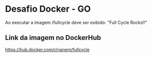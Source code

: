 # Desafio Docker - GO

Ao executar a imagem <seu-user>/fullcycle deve ser exibido: "Full Cycle Rocks!!"

## Link da imagem no DockerHub

https://hub.docker.com/r/nanem/fullcycle